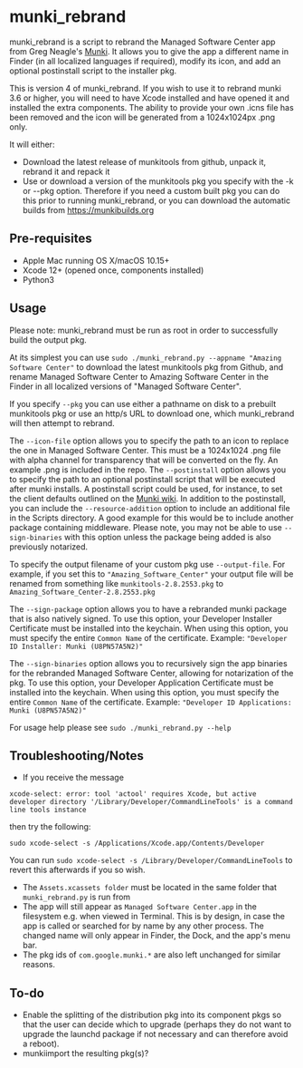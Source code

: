 # munki_rebrand

munki_rebrand is a script to rebrand the Managed Software Center app from Greg Neagle's [Munki](https://github.com/munki/munki). It allows you to give the app a different name in Finder (in all localized languages if required), modify its icon, and add an optional postinstall script to the installer pkg.

This is version 4 of munki_rebrand. If you wish to use it to rebrand munki 3.6 or higher, you will need to have Xcode installed and have opened it and installed the extra components. The ability to provide your own .icns file has been removed and the icon will be generated from a 1024x1024px .png only.

It will either:

 - Download the latest release of munkitools from github, unpack it, rebrand it and repack it
 - Use or download a version of the munkitools pkg you specify with the -k or --pkg option. Therefore if you need a custom built pkg you can do this prior to running munki_rebrand, or you can download the automatic builds from https://munkibuilds.org


## Pre-requisites
 * Apple Mac running OS X/macOS 10.15+ 
 * Xcode 12+ (opened once, components installed)
 * Python3

## Usage

Please note: munki_rebrand must be run as root in order to successfully build the output pkg.

At its simplest you can use ```sudo ./munki_rebrand.py --appname "Amazing Software Center"``` to download the latest munkitools pkg from Github, and rename Managed Software Center to Amazing Software Center in the Finder in all localized versions of "Managed Software Center".

If you specify ```--pkg``` you can use either a pathname on disk to a prebuilt munkitools pkg or use an http/s URL to download one, which munki_rebrand will then attempt to rebrand.

The ```--icon-file``` option allows you to specify the path to an icon to replace the one in Managed Software Center. This must be a 1024x1024 .png file with alpha channel for transparency that will be converted on the fly. An example .png is included in the repo. The ```--postinstall``` option allows you to specify the path to an optional postinstall script that will be executed after munki installs. A postinstall script could be used, for instance, to set the client defaults outlined on the [Munki wiki](https://github.com/munki/munki/wiki/Preferences). In addition to the postinstall, you can include the ```--resource-addition``` option to include an additional file in the Scripts directory. A good example for this would be to include another package containing middleware. Please note, you may not be able to use ```--sign-binaries``` with this option unless the package being added is also previously notarized. 

To specify the output filename of your custom pkg use ```--output-file```. For example, if you set this to ```"Amazing_Software_Center"``` your output file will be renamed from something like ```munkitools-2.8.2553.pkg``` to ```Amazing_Software_Center-2.8.2553.pkg```

The ```--sign-package``` option allows you to have a rebranded munki package that is also natively signed. To use this option, your Developer Installer Certificate must be installed into the keychain. When using this option, you must specify the entire ```Common Name``` of the certificate. Example: ```"Developer ID Installer: Munki (U8PN57A5N2)"```

The ```--sign-binaries``` option allows you to recursively sign the app binaries for the rebranded Managed Software Center, allowing for notarization of the pkg. To use this option, your Developer Application Certificate must be installed into the keychain. When using this option, you must specify the entire ```Common Name``` of the certificate. Example: ```"Developer ID Applications: Munki (U8PN57A5N2)"```

For usage help please see ```sudo ./munki_rebrand.py --help```

## Troubleshooting/Notes
* If you receive the message 
```
xcode-select: error: tool 'actool' requires Xcode, but active developer directory '/Library/Developer/CommandLineTools' is a command line tools instance
```
then try the following:
```
sudo xcode-select -s /Applications/Xcode.app/Contents/Developer
```
You can run ```sudo xcode-select -s /Library/Developer/CommandLineTools``` to revert this afterwards if you so wish.
* The `Assets.xcassets folder` must be located in the same folder that `munki_rebrand.py` is run from
* The app will still appear as ```Managed Software Center.app``` in the filesystem e.g. when viewed in Terminal. This is by design, in case the app is called or searched for by name by any other process. The changed name will only appear in Finder, the Dock, and the app's menu bar.
* The pkg ids of ```com.google.munki.*``` are also left unchanged for similar reasons.

## To-do
* Enable the splitting of the distribution pkg into its component pkgs so that the user can decide which to upgrade (perhaps they do not want to upgrade the launchd package if not necessary and can therefore avoid a reboot).
* munkiimport the resulting pkg(s)?
